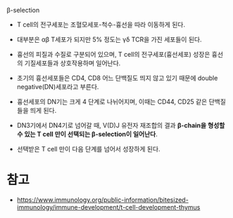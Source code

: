 β-selection
- T cell의 전구세포는 조혈모세포-척수-흉선을 따라 이동하게 된다.
- 대부분은 αβ T세포가 되지만 5% 정도는 γδ TCR을 가진 세포들이 된다.

- 흉선의 피질과 수질로 구분되어 있으며, T cell의 전구세포(흉선세포) 성장은 흉선의 기질세포들과 상호작용하며 일어난다.
- 초기의 흉선세포들은 CD4, CD8 어느 단백질도 띄지 않고 있기 때문에 double negative(DN)세포라고 부른다.

- 흉선세포의 DN기는 크게 4 단계로 나뉘어지며, 이때는 CD44, CD25 같은 단백질들을 띄게 된다.
- DN3기에서 DN4기로 넘어갈 때, V(D)J 유전자 재조합의 결과 **β-chain을 형성할 수 있는 T cell 만이 선택되는 β-selection이 일어난다**.
- 선택받은 T cell 만이 다음 단계를 넘어서 성장하게 된다. 
# 참고
- https://www.immunology.org/public-information/bitesized-immunology/immune-development/t-cell-development-thymus
